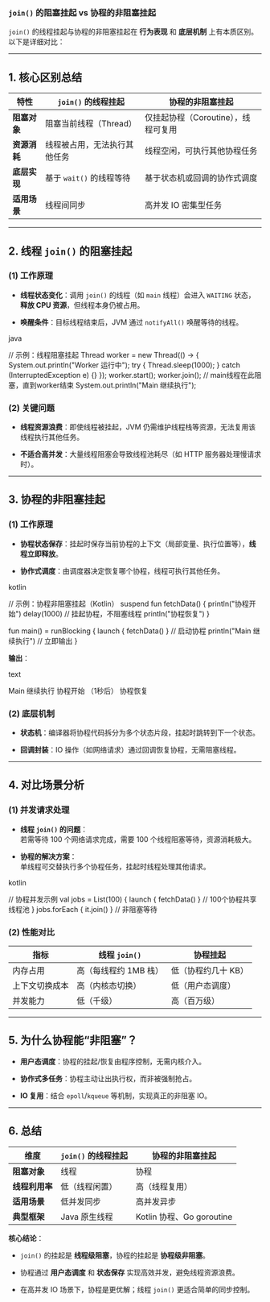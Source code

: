 ### **`join()` 的阻塞挂起 vs 协程的非阻塞挂起**

`join()` 的线程挂起与协程的非阻塞挂起在 **行为表现** 和 **底层机制** 上有本质区别。以下是详细对比：

---

## **1. 核心区别总结**

|**特性**|**`join()` 的线程挂起**|**协程的非阻塞挂起**|
|---|---|---|
|**阻塞对象**|阻塞当前线程（Thread）|仅挂起协程（Coroutine），线程可复用|
|**资源消耗**|线程被占用，无法执行其他任务|线程空闲，可执行其他协程任务|
|**底层实现**|基于 `wait()` 的线程等待|基于状态机或回调的协作式调度|
|**适用场景**|线程间同步|高并发 IO 密集型任务|

---

## **2. 线程 `join()` 的阻塞挂起**

### **(1) 工作原理**

- **线程状态变化**：调用 `join()` 的线程（如 `main` 线程）会进入 `WAITING` 状态，**释放 CPU 资源**，但线程本身仍被占用。
    
- **唤醒条件**：目标线程结束后，JVM 通过 `notifyAll()` 唤醒等待的线程。
    

java

// 示例：线程阻塞挂起
Thread worker = new Thread(() -> {
    System.out.println("Worker 运行中");
    try { Thread.sleep(1000); } catch (InterruptedException e) {}
});
worker.start();
worker.join(); // main线程在此阻塞，直到worker结束
System.out.println("Main 继续执行");

### **(2) 关键问题**

- **线程资源浪费**：即使线程被挂起，JVM 仍需维护线程栈等资源，无法复用该线程执行其他任务。
    
- **不适合高并发**：大量线程阻塞会导致线程池耗尽（如 HTTP 服务器处理慢请求时）。
    

---

## **3. 协程的非阻塞挂起**

### **(1) 工作原理**

- **协程状态保存**：挂起时保存当前协程的上下文（局部变量、执行位置等），**线程立即释放**。
    
- **协作式调度**：由调度器决定恢复哪个协程，线程可执行其他任务。
    

kotlin

// 示例：协程非阻塞挂起（Kotlin）
suspend fun fetchData() {
    println("协程开始")
    delay(1000) // 挂起协程，不阻塞线程
    println("协程恢复")
}

fun main() = runBlocking {
    launch { fetchData() } // 启动协程
    println("Main 继续执行") // 立即输出
}

**输出**：

text

Main 继续执行
协程开始
（1秒后）
协程恢复

### **(2) 底层机制**

- **状态机**：编译器将协程代码拆分为多个状态片段，挂起时跳转到下一个状态。
    
- **回调封装**：IO 操作（如网络请求）通过回调恢复协程，无需阻塞线程。
    

---

## **4. 对比场景分析**

### **(1) 并发请求处理**

- **线程 `join()` 的问题**：  
    若需等待 100 个网络请求完成，需要 100 个线程阻塞等待，资源消耗极大。
    
- **协程的解决方案**：  
    单线程可交替执行多个协程任务，挂起时线程处理其他请求。
    

kotlin

// 协程并发示例
val jobs = List(100) {
    launch { fetchData() } // 100个协程共享线程池
}
jobs.forEach { it.join() } // 非阻塞等待

### **(2) 性能对比**

|**指标**|**线程 `join()`**|**协程挂起**|
|---|---|---|
|内存占用|高（每线程约 1MB 栈）|低（协程约几十 KB）|
|上下文切换成本|高（内核态切换）|低（用户态调度）|
|并发能力|低（千级）|高（百万级）|

---

## **5. 为什么协程能“非阻塞”？**

- **用户态调度**：协程的挂起/恢复由程序控制，无需内核介入。
    
- **协作式多任务**：协程主动让出执行权，而非被强制抢占。
    
- **IO 复用**：结合 `epoll`/`kqueue` 等机制，实现真正的非阻塞 IO。
    

---

## **6. 总结**

|**维度**|**`join()` 的线程挂起**|**协程的非阻塞挂起**|
|---|---|---|
|**阻塞对象**|线程|协程|
|**线程利用率**|低（线程闲置）|高（线程复用）|
|**适用场景**|低并发同步|高并发异步|
|**典型框架**|Java 原生线程|Kotlin 协程、Go goroutine|

**核心结论**：

- `join()` 的挂起是 **线程级阻塞**，协程的挂起是 **协程级非阻塞**。
    
- 协程通过 **用户态调度** 和 **状态保存** 实现高效并发，避免线程资源浪费。
    
- 在高并发 IO 场景下，协程是更优解；线程 `join()` 更适合简单的同步控制。